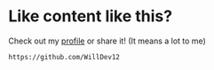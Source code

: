 # Like content like this?

Check out my [profile](https://github.com/WillDev12) or share it! (It means a lot to me)
```
https://github.com/WillDev12
```
